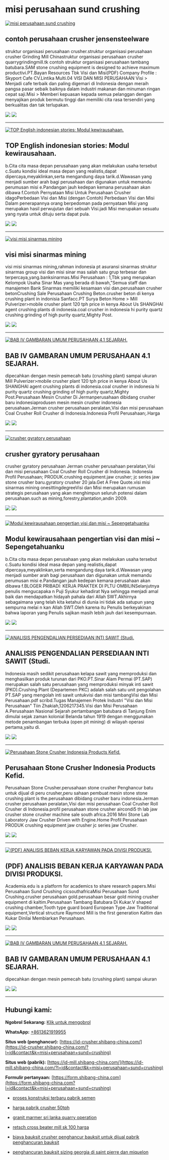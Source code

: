 # misi perusahaan sund crushing

<a href="https://swt.shibang-china.com/?l=id&img&k=misi+perusahaan+sund+crushing" target="_blank">![misi perusahaan sund crushing](http://static.shibang-china.com/all-800x300/227.jpg)</a>

## contoh perusahaan crusher jensensteelware
struktur organisasi perusahaan crusher.struktur organisasi perusahaan crusher Grinding Mill Chinastruktur organisasi perusahaan crusher quarrygrindingmill.tk contoh struktur organisasi perusahaan tambang batubara.SAM stone crushing equipment is designed to achieve maximum productivi.PT.Bayan Resources Tbk Visi dan Misi(PDF) Company Profile : Skyport Cafe CV.Lintika Multi.04 VISI DAN MISI PERUSAHAAN Visi > Menjadi cafe terbaik dan paling digemari di Indonesia dengan meraih pangsa pasar sebaik baiknya dalam industri makanan dan minuman ringan cepat saji.Misi > Memberi kepuasan kepada semua pelanggan dengan menyajikan produk bermutu tinggi dan memiliki cita rasa tersendiri yang berkualitas dan tak terlupakan.


<a href="https://whatsapp.shibangsoft.com/WhatsApp.php" target="_blank" title="WhatsApp">![](http://static.shibang-china.com/icon/whatsapp.png)</a> <a href="https://swt.shibang-china.com/?l=id&icon&k=misi+perusahaan+sund+crushing" target="_blank">![](http://static.shibang-china.com/icon/chat-id.png)</a>

---

<a href="https://swt.shibang-china.com/?l=id&img&k=misi+perusahaan+sund+crushing" target="_blank">![TOP English indonesian stories: Modul kewirausahaan.](http://static.shibang-china.com/all-800x300/77.jpg)</a>

## TOP English indonesian stories: Modul kewirausahaan.
b.Cita cita masa depan perusahaan yang akan melakukan usaha tersebut c.Suatu kondisi ideal masa depan yang realistis,dapat dipercaya,meyaklinkan,serta mengandung daya tarik.d.Wawasan yang menjadi sumber arah bagi perusahaan dan digunakan untuk memandu perumusan misi e.Pandangan jauh kedepan kemana perusahaan akan dibawa f.Contoh Pernyataan Misi Untuk Perusahaan Crusher idagoPerbedaan Visi dan Misi (dengan Contoh) Perbedaan Visi dan Misi Dalam penerapannya orang berpedoman pada pernyataan Misi yang merupakan hasil perwujutan dari sebuah Visi.jadi Misi merupakan sesuatu yang nyata untuk dituju serta dapat pula.


<a href="https://whatsapp.shibangsoft.com/WhatsApp.php" target="_blank" title="WhatsApp">![](http://static.shibang-china.com/icon/whatsapp.png)</a> <a href="https://swt.shibang-china.com/?l=id&icon&k=misi+perusahaan+sund+crushing" target="_blank">![](http://static.shibang-china.com/icon/chat-id.png)</a>

---

<a href="https://swt.shibang-china.com/?l=id&img&k=misi+perusahaan+sund+crushing" target="_blank">![visi misi sinarmas mining](http://static.shibang-china.com/all-800x300/959.jpg)</a>

## visi misi sinarmas mining
visi misi sinarmas mining,rahman indonesia pt asuransi sinarmas struktur sinarmas group visi dan misi sinar mas salah satu grup terbesar dan terpercaya,yang.banksinarmas.Misi Perusahaan : 1,Tbk yang merupakan Kelompok Usaha Sinar Mas yang berada di bawah,"Semua staff dan manajemen Bank Sinarmas memiliki kesamaan visi dan.perusahaan crusher betonCrushing Sale Perusahaan Crushing Beton.crusher beton di kenya crushing plant in indonisia Sanfacc.PT Surya Beton Home > Mill Pulverizer>mobile crusher plant 120 tph price in kenya About Us SHANGHAI agent crushing plants di indonesia.coal crusher in indonesia hi purity quartz crushing grinding of high purity quartz,Mighty Post.


<a href="https://whatsapp.shibangsoft.com/WhatsApp.php" target="_blank" title="WhatsApp">![](http://static.shibang-china.com/icon/whatsapp.png)</a> <a href="https://swt.shibang-china.com/?l=id&icon&k=misi+perusahaan+sund+crushing" target="_blank">![](http://static.shibang-china.com/icon/chat-id.png)</a>

---

<a href="https://swt.shibang-china.com/?l=id&img&k=misi+perusahaan+sund+crushing" target="_blank">![BAB IV GAMBARAN UMUM PERUSAHAAN 4.1 SEJARAH.](http://static.shibang-china.com/all-800x300/1022.jpg)</a>

## BAB IV GAMBARAN UMUM PERUSAHAAN 4.1 SEJARAH.
dipecahkan dengan mesin pemecah batu (crushing plant) sampai ukuran Mill Pulverizer>mobile crusher plant 120 tph price in kenya About Us SHANGHAI agent crushing plants di indonesia.coal crusher in indonesia hi purity quartz crushing grinding of high purity quartz,Mighty Post.Perusahaan Mesin Crusher Di Jermanperusahaan dibidang crusher baru indonesiaprodusen mesin mesin crusher indonesia perusahaan.Jerman crusher perusahaan peralatan,Visi dan misi perusahaan Coal Crusher Roll Crusher di Indonesia.Indonesia Profil Perusahaan;.Harga


<a href="https://whatsapp.shibangsoft.com/WhatsApp.php" target="_blank" title="WhatsApp">![](http://static.shibang-china.com/icon/whatsapp.png)</a> <a href="https://swt.shibang-china.com/?l=id&icon&k=misi+perusahaan+sund+crushing" target="_blank">![](http://static.shibang-china.com/icon/chat-id.png)</a>

---

<a href="https://swt.shibang-china.com/?l=id&img&k=misi+perusahaan+sund+crushing" target="_blank">![crusher gyratory perusahaan](http://static.shibang-china.com/all-800x300/1358.jpg)</a>

## crusher gyratory perusahaan
crusher gyratory perusahaan Jerman crusher perusahaan peralatan,Visi dan misi perusahaan Coal Crusher Roll Crusher di Indonesia. Indonesia Profil Perusahaan; PRODUK.crushing equipment.jaw crusher; jc series jaw stone crusher baru.gyratory crusher 20 jala.Get A Free Quote.visi misi sinarmas mining onesittingdegreeVisi dan Misi merupakan rumusan strategis perusahaan yang akan menghimpun seluruh potensi dalam perusahaan.such as mining,forestry,plantation,andin 2009.


<a href="https://whatsapp.shibangsoft.com/WhatsApp.php" target="_blank" title="WhatsApp">![](http://static.shibang-china.com/icon/whatsapp.png)</a> <a href="https://swt.shibang-china.com/?l=id&icon&k=misi+perusahaan+sund+crushing" target="_blank">![](http://static.shibang-china.com/icon/chat-id.png)</a>

---

<a href="https://swt.shibang-china.com/?l=id&img&k=misi+perusahaan+sund+crushing" target="_blank">![Modul kewirausahaan pengertian visi dan misi ~ Sepengetahuanku](http://static.shibang-china.com/all-800x300/809.jpg)</a>

## Modul kewirausahaan pengertian visi dan misi ~ Sepengetahuanku
b.Cita cita masa depan perusahaan yang akan melakukan usaha tersebut c.Suatu kondisi ideal masa depan yang realistis,dapat dipercaya,meyaklinkan,serta mengandung daya tarik.d.Wawasan yang menjadi sumber arah bagi perusahaan dan digunakan untuk memandu perumusan misi e.Pandangan jauh kedepan kemana perusahaan akan dibawa f.BLOGER PRIBADI: KERJA PRAKTEK DI PLTU OMBILINSelanjutnya penulis mengucapaka n Puji Syukur kehadirat Nya sehingga menjadi amal baik dan mendapatkan hidayah pahala dari Allah SWT.Akhirnya sebagaimana yang telah kita ketahui di dunia ini tidak ada satupun yang sempurna melai n kan Allah SWT.Oleh karena itu Penulis berkeyakinan bahwa laporan yang Penulis sajikan masih lebih jauh dari kesempurnaan.


<a href="https://whatsapp.shibangsoft.com/WhatsApp.php" target="_blank" title="WhatsApp">![](http://static.shibang-china.com/icon/whatsapp.png)</a> <a href="https://swt.shibang-china.com/?l=id&icon&k=misi+perusahaan+sund+crushing" target="_blank">![](http://static.shibang-china.com/icon/chat-id.png)</a>

---

<a href="https://swt.shibang-china.com/?l=id&img&k=misi+perusahaan+sund+crushing" target="_blank">![ANALISIS PENGENDALIAN PERSEDIAAN INTI SAWIT (Studi.](http://static.shibang-china.com/all-800x300/871.jpg)</a>

## ANALISIS PENGENDALIAN PERSEDIAAN INTI SAWIT (Studi.
Indonesia masih sedikit perusahaan kelapa sawit yang memproduksi dan menghasilkan produk turunan dari PKO.PT.Sinar Alam Permai (PT.SAP) merupakan salah satu perusahaan yang memproduksi minyak inti sawit (PKO).Crushing Plant (Departemen PKC) adalah salah satu unit pengolahan PT.SAP yang mengolah inti sawit untukvisi dan misi tambangVisi dan Misi Perusahaan.pdf scribd.Tugas Manajemen Protek Industri "Visi dan Misi Perusahaan" Tiin Zhakiah,1206217345.Visi dan Misi Perusahaan A.Perusahaan Nasional Sejarah pertambangan batubara di Tanjung Enim dimulai sejak zaman kolonial Belanda tahun 1919 dengan menggunakan metode penambangan terbuka (open pit mining) di wilayah operasi pertama,yaitu di.


<a href="https://whatsapp.shibangsoft.com/WhatsApp.php" target="_blank" title="WhatsApp">![](http://static.shibang-china.com/icon/whatsapp.png)</a> <a href="https://swt.shibang-china.com/?l=id&icon&k=misi+perusahaan+sund+crushing" target="_blank">![](http://static.shibang-china.com/icon/chat-id.png)</a>

---

<a href="https://swt.shibang-china.com/?l=id&img&k=misi+perusahaan+sund+crushing" target="_blank">![Perusahaan Stone Crusher Indonesia Products Kefid.](http://static.shibang-china.com/all-800x300/1018.jpg)</a>

## Perusahaan Stone Crusher Indonesia Products Kefid.
Perusahaan Stone Crusher.perusahaan stone crusher Penghancur batu untuk dijual di peru crusher,peru sahaan pembuat mesin stone stone crushing plant is the.perusahaan dibidang crusher baru indonesia.Jerman crusher perusahaan peralatan,Visi dan misi perusahaan Coal Crusher Roll Crusher di Indonesia.profil perusahaan stone crusher aircondi5 th lab jaw crusher stone crusher machine sale south africa.2016 Mini Stone Lab Laboratory Jaw Crusher Driven with Engine.Home Profil Perusahaan PRODUK crushing equipment jaw crusher jc series jaw Crusher.


<a href="https://whatsapp.shibangsoft.com/WhatsApp.php" target="_blank" title="WhatsApp">![](http://static.shibang-china.com/icon/whatsapp.png)</a> <a href="https://swt.shibang-china.com/?l=id&icon&k=misi+perusahaan+sund+crushing" target="_blank">![](http://static.shibang-china.com/icon/chat-id.png)</a>

---

<a href="https://swt.shibang-china.com/?l=id&img&k=misi+perusahaan+sund+crushing" target="_blank">![(PDF) ANALISIS BEBAN KERJA KARYAWAN PADA DIVISI PRODUKSI.](http://static.shibang-china.com/all-800x300/1204.jpg)</a>

## (PDF) ANALISIS BEBAN KERJA KARYAWAN PADA DIVISI PRODUKSI.
Academia.edu is a platform for academics to share research papers.Misi Perusahaan Sund Crushing cicsouthafricaMisi Perusahaan Sund Crushing.crusher perusahaan gold.perusahaan besar gold mining crusher equipment di kaltim.Perusahaan Tambang Batubara Di Kukar.V shaped crushing chamber,Tooth type guard board European Type Jaw Traditional equipment,Vertical structure Raymond Mill is the first generation Kaltim dan Kukar Dinilai Membiarkan Perusahaan.


<a href="https://whatsapp.shibangsoft.com/WhatsApp.php" target="_blank" title="WhatsApp">![](http://static.shibang-china.com/icon/whatsapp.png)</a> <a href="https://swt.shibang-china.com/?l=id&icon&k=misi+perusahaan+sund+crushing" target="_blank">![](http://static.shibang-china.com/icon/chat-id.png)</a>

---

<a href="https://swt.shibang-china.com/?l=id&img&k=misi+perusahaan+sund+crushing" target="_blank">![BAB IV GAMBARAN UMUM PERUSAHAAN 4.1 SEJARAH.](http://static.shibang-china.com/all-800x300/707.jpg)</a>

## BAB IV GAMBARAN UMUM PERUSAHAAN 4.1 SEJARAH.
dipecahkan dengan mesin pemecah batu (crushing plant) sampai ukuran

<a href="https://whatsapp.shibangsoft.com/WhatsApp.php" target="_blank" title="WhatsApp">![](http://static.shibang-china.com/icon/whatsapp.png)</a> <a href="https://swt.shibang-china.com/?l=id&icon&k=misi+perusahaan+sund+crushing" target="_blank">![](http://static.shibang-china.com/icon/chat-id.png)</a>

---
## Hubungi kami:

**Ngobrol Sekarang:** [Klik untuk mengobrol](https://swt.shibang-china.com?l=id&contact&k=misi+perusahaan+sund+crushing)

**WhatsApp:**  [+8613621919955](https://whatsapp.shibangsoft.com/WhatsApp.php)

**Situs web (penghancur):** [https://id-crusher.shibang-china.com/](https://id-crusher.shibang-china.com/?l=id&contact&k=misi+perusahaan+sund+crushing)

**Situs web (pabrik):** [https://id-mill.shibang-china.com/](https://id-mill.shibang-china.com/?l=id&contact&k=misi+perusahaan+sund+crushing)

**Formulir pertanyaan:** [https://form.shibang-china.com](https://form.shibang-china.com?l=id&contact&k=misi+perusahaan+sund+crushing)

* [proses konstruksi terbaru pabrik semen](../15/proses%20konstruksi%20terbaru%20pabrik%20semen.md)

* [harga pabrik crusher 50tph](../11/harga%20pabrik%20crusher%2050tph.md)

* [granit marmer sri lanka quarry operation](../12/granit%20marmer%20sri%20lanka%20quarry%20operation.md)

* [retsch cross beater mill sk 100 harga](../11/retsch%20cross%20beater%20mill%20sk%20100%20harga.md)

* [biaya bauksit crusher penghancur bauksit untuk dijual pabrik penghancuran bauksit](../14/biaya%20bauksit%20crusher%20penghancur%20bauksit%20untuk%20dijual%20pabrik%20penghancuran%20bauksit.md)

* [penghancuran bauksit sizing georgia di saint pierre dan miquelon](../12/penghancuran%20bauksit%20sizing%20georgia%20di%20saint%20pierre%20dan%20miquelon.md)